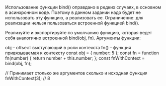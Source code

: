 Использование функции bind() оправдано в редких случаях, в основном в асинхронном коде.
Поэтому в данном задании надо будет не использовать эту функцию, а реализовать ее.
Ограничение: для реализации нельзя пользоваться встроенной функцией bind().

Реализуйте и экспортируйте по умолчанию функцию, которая ведет себя аналогично встроенной bind(obj, fn). 
Аргументы функции:

obj – объект выступающий в роли контекста
fn() – функция привязываемая к контексту
const obj = { number: 5 };
const fn = function fn(number) {
  return number + this.number;
};
const fnWithContext = bind(obj, fn);

// Принимает столько же аргументов сколько и исходная функция
fnWithContext(3); // 8